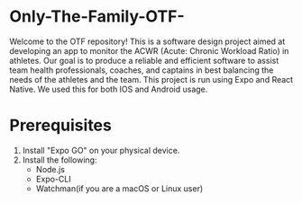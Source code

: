 # Only-The-Family-OTF-
Welcome to the OTF repository! This is a software design project aimed at developing an app to monitor the ACWR (Acute: Chronic Workload Ratio) in athletes. Our goal is to produce a reliable and efficient software to assist team health professionals, coaches, and captains in best balancing the needs of the athletes and the team.
This project is run using Expo and React Native. We used this for both IOS and Android usage.
# Prerequisites
1. Install "Expo GO" on your physical device.
2. Install the following:
   - Node.js
   - Expo-CLI
   - Watchman(if you are a macOS or Linux user)
